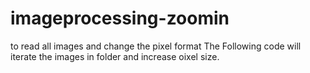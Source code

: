 # imageprocessing-zoomin
to read all images and change the pixel format
The Following code will iterate the images in folder and increase oixel size.

